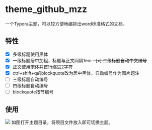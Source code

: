 # theme_github_mzz
一个Typora主题，可以较方便地编排出word标准格式的文档。

## 特性
- [x] 多级标题使用黑体
- [x] 一级标题居中加粗，标题与正文间隔1em
~~- [x] 二级标题自动中文编号~~
- [x] 正文使用宋体并首行缩进2字符
- [x] ctrl+shift+q的blockquote改为居中黑体，自动编号作为图片题注
- [ ] 三级标题自动编号
- [ ] 四级标题自动编号
- [ ] blockquote按节编号

## 使用
![](http://p6g1c83vx.bkt.clouddn.com//18-9-28/48183584.jpg)
如图打开主题目录，将项目文件放入即可切换主题。
